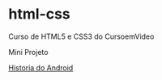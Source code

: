 # html-css
 Curso de HTML5 e CSS3 do CursoemVideo

<p>Mini Projeto</p><a href="https://lucass-ferreira.github.io/html-css/desafio/d010+/site.html" target="_black">Historia do Android</a>